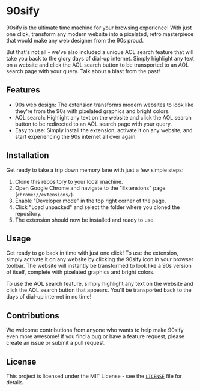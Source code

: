 # 90sify

90sify is the ultimate time machine for your browsing experience! With just one click, transform any modern website into a pixelated, retro masterpiece that would make any web designer from the 90s proud.

But that's not all - we've also included a unique AOL search feature that will take you back to the glory days of dial-up internet. Simply highlight any text on a website and click the AOL search button to be transported to an AOL search page with your query. Talk about a blast from the past!

## Features

- 90s web design: The extension transforms modern websites to look like they're from the 90s with pixelated graphics and bright colors.
- AOL search: Highlight any text on the website and click the AOL search button to be redirected to an AOL search page with your query.
- Easy to use: Simply install the extension, activate it on any website, and start experiencing the 90s internet all over again.

## Installation

Get ready to take a trip down memory lane with just a few simple steps:

1. Clone this repository to your local machine.
2. Open Google Chrome and navigate to the "Extensions" page (`chrome://extensions/`).
3. Enable "Developer mode" in the top right corner of the page.
4. Click "Load unpacked" and select the folder where you cloned the repository.
5. The extension should now be installed and ready to use.

## Usage

Get ready to go back in time with just one click! To use the extension, simply activate it on any website by clicking the 90sify icon in your browser toolbar. The website will instantly be transformed to look like a 90s version of itself, complete with pixelated graphics and bright colors.

To use the AOL search feature, simply highlight any text on the website and click the AOL search button that appears. You'll be transported back to the days of dial-up internet in no time!

## Contributions

We welcome contributions from anyone who wants to help make 90sify even more awesome! If you find a bug or have a feature request, please create an issue or submit a pull request.

## License

This project is licensed under the MIT License - see the [`LICENSE`](LICENSE) file for details.